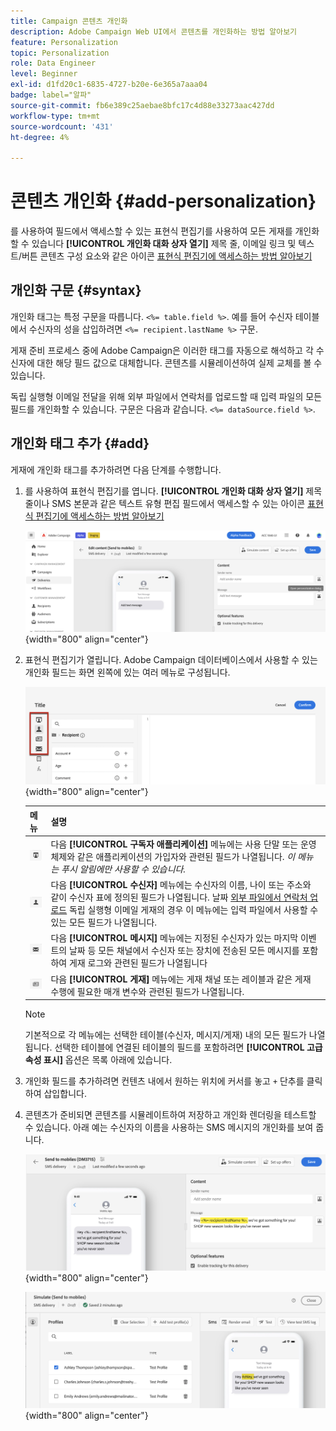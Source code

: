 ```yaml
---
title: Campaign 콘텐츠 개인화
description: Adobe Campaign Web UI에서 콘텐츠를 개인화하는 방법 알아보기
feature: Personalization
topic: Personalization
role: Data Engineer
level: Beginner
exl-id: d1fd20c1-6835-4727-b20e-6e365a7aaa04
badge: label="알파"
source-git-commit: fb6e389c25aebae8bfc17c4d88e33273aac427dd
workflow-type: tm+mt
source-wordcount: '431'
ht-degree: 4%

---
```



# 콘텐츠 개인화 {#add-personalization}

를 사용하여 필드에서 액세스할 수 있는 표현식 편집기를 사용하여 모든 게재를 개인화할 수 있습니다 **[!UICONTROL 개인화 대화 상자 열기]** 제목 줄, 이메일 링크 및 텍스트/버튼 콘텐츠 구성 요소와 같은 아이콘 [표현식 편집기에 액세스하는 방법 알아보기](gs-personalization.md/#access)

## 개인화 구문 {#syntax}

개인화 태그는 특정 구문을 따릅니다. `<%= table.field %>`. 예를 들어 수신자 테이블에서 수신자의 성을 삽입하려면 `<%= recipient.lastName %>` 구문.

게재 준비 프로세스 중에 Adobe Campaign은 이러한 태그를 자동으로 해석하고 각 수신자에 대한 해당 필드 값으로 대체합니다. 콘텐츠를 시뮬레이션하여 실제 교체를 볼 수 있습니다.

독립 실행형 이메일 전달을 위해 외부 파일에서 연락처를 업로드할 때 입력 파일의 모든 필드를 개인화할 수 있습니다. 구문은 다음과 같습니다. `<%= dataSource.field %>`.

## 개인화 태그 추가 {#add}

게재에 개인화 태그를 추가하려면 다음 단계를 수행합니다.

1. 를 사용하여 표현식 편집기를 엽니다. **[!UICONTROL 개인화 대화 상자 열기]** 제목 줄이나 SMS 본문과 같은 텍스트 유형 편집 필드에서 액세스할 수 있는 아이콘 [표현식 편집기에 액세스하는 방법 알아보기](gs-personalization.md/#access)

   ![](assets/perso-access.png){width="800" align="center"}

1. 표현식 편집기가 열립니다. Adobe Campaign 데이터베이스에서 사용할 수 있는 개인화 필드는 화면 왼쪽에 있는 여러 메뉴로 구성됩니다.

   ![](assets/perso-insert-field.png){width="800" align="center"}

   | 메뉴 | 설명 |
   |-----|------------|
   | ![](assets/do-not-localize/perso-subscribers-menu.png) | 다음 **[!UICONTROL 구독자 애플리케이션]** 메뉴에는 사용 단말 또는 운영 체제와 같은 애플리케이션의 가입자와 관련된 필드가 나열됩니다. *이 메뉴는 푸시 알림에만 사용할 수 있습니다.* |
   | ![](assets/do-not-localize/perso-recipients-menu.png) | 다음 **[!UICONTROL 수신자]** 메뉴에는 수신자의 이름, 나이 또는 주소와 같이 수신자 표에 정의된 필드가 나열됩니다. 날짜 [외부 파일에서 연락처 업로드](../audience/file-audience.md) 독립 실행형 이메일 게재의 경우 이 메뉴에는 입력 파일에서 사용할 수 있는 모든 필드가 나열됩니다. |
   | ![](assets/do-not-localize/perso-message-menu.png) | 다음 **[!UICONTROL 메시지]** 메뉴에는 지정된 수신자가 있는 마지막 이벤트의 날짜 등 모든 채널에서 수신자 또는 장치에 전송된 모든 메시지를 포함하여 게재 로그와 관련된 필드가 나열됩니다 |
   | ![](assets/do-not-localize/perso-delivery-menu.png) | 다음 **[!UICONTROL 게재]** 메뉴에는 게재 채널 또는 레이블과 같은 게재 수행에 필요한 매개 변수와 관련된 필드가 나열됩니다. |

   >[!NOTE]
   >
   >기본적으로 각 메뉴에는 선택한 테이블(수신자, 메시지/게재) 내의 모든 필드가 나열됩니다. 선택한 테이블에 연결된 테이블의 필드를 포함하려면 **[!UICONTROL 고급 속성 표시]** 옵션은 목록 아래에 있습니다.

1. 개인화 필드를 추가하려면 컨텐츠 내에서 원하는 위치에 커서를 놓고 `+` 단추를 클릭하여 삽입합니다.

1. 콘텐츠가 준비되면 콘텐츠를 시뮬레이트하여 저장하고 개인화 렌더링을 테스트할 수 있습니다. 아래 예는 수신자의 이름을 사용하는 SMS 메시지의 개인화를 보여 줍니다.

   ![](assets/perso-preview1.png){width="800" align="center"}

   ![](assets/perso-preview2.png){width="800" align="center"}
